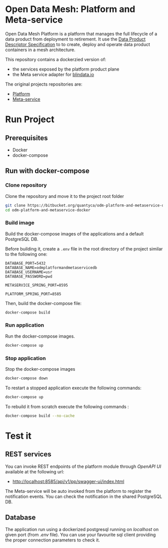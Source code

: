 # Open Data Mesh: Platform and Meta-service #

Open Data Mesh Platform is a platform that manages the full lifecycle of a data product from deployment to retirement. It use the [Data Product Descriptor Specification](https://dpds.opendatamesh.org/) to to create, deploy and operate data product containers in a mesh architecture. 


This repository contains a dockerzied version of:

* the services exposed by the platform product plane
* the Meta service adapter for [blindata.io](https://blindata.io/)


The original projects repositories are:

* [Platform](https://github.com/opendatamesh-initiative/odm-platform-pp-services)
* [Meta-service](https://github.com/opendatamesh-initiative/odm-platform-up-services-meta-blindata)

# Run Project #

## Prerequisites ##
* Docker
* docker-compose

## Run with docker-compose ##
### Clone repository
Clone the repository and move it to the project root folder

```bash
git clone https://bitbucket.org/quantyca/odm-platform-and-metaservice-docker/src/master/
cd odm-platform-and-metaservice-docker
```

### Build image
Build the docker-compose images of the applications and a default PostgreSQL DB.

Before building it, create a `.env` file in the root directory of the project similar to the following one:
```.dotenv
DATABASE_PORT=5432
DATABASE_NAME=odmplatformandmetaservicedb
DATABASE_USERNAME=usr
DATABASE_PASSWORD=pwd

METASERVICE_SPRING_PORT=8595

PLATFORM_SPRING_PORT=8585
```

Then, build the docker-compose file:
```bash
docker-compose build
```

### Run application
Run the docker-compose images.
```bash
docker-compose up
```

### Stop application
Stop the docker-compose images
```bash
docker-compose down
```
To restart a stopped application execute the following commands:

```bash
docker-compose up
```

To rebuild it from scratch execute the following commands :
```bash
docker-compose build --no-cache
```

# Test it

## REST services

You can invoke REST endpoints of the platform module through *OpenAPI UI* available at the following url:

* [http://localhost:8585/api/v1/pp/swagger-ui/index.html](http://localhost:8585/api/v1/pp/swagger-ui/index.html)

The Meta-service will be auto invoked from the platform to register the notification events. 
You can check the notification in the shared PostgreSQL DB.

## Database
The application run using a dockerized postgresql running on *localhost* on given port (from *.env* file).
You can use your favourite sql client providing the proper connection parameters to check it.
